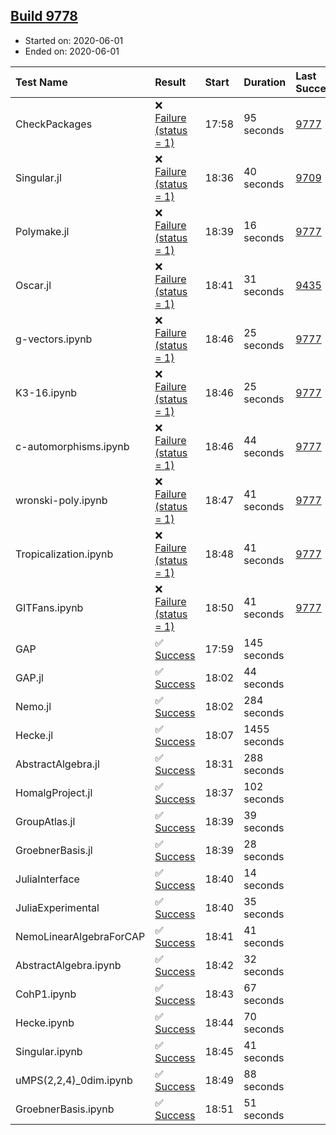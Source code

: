 ## [Build 9778](https://oscarci.mathematik.uni-kl.de/job/oscar/9778/)

* Started on: 2020-06-01
* Ended on: 2020-06-01

| Test Name    | Result | Start | Duration | Last Success | First Failure |
|:-------------|:-------|:------|:---------|:-------------|:--------------|
| CheckPackages | ❌ [Failure (status = 1)](https://oscarci.mathematik.uni-kl.de/job/oscar/9778/artifact/logs/build-9778/CheckPackages.log) | 17:58 | 95 seconds | [9777](https://oscarci.mathematik.uni-kl.de/job/oscar/9777/) | [9778](https://oscarci.mathematik.uni-kl.de/job/oscar/9778/) |
| Singular.jl | ❌ [Failure (status = 1)](https://oscarci.mathematik.uni-kl.de/job/oscar/9778/artifact/logs/build-9778/Singular.jl.log) | 18:36 | 40 seconds | [9709](https://oscarci.mathematik.uni-kl.de/job/oscar/9709/) | [9710](https://oscarci.mathematik.uni-kl.de/job/oscar/9710/) |
| Polymake.jl | ❌ [Failure (status = 1)](https://oscarci.mathematik.uni-kl.de/job/oscar/9778/artifact/logs/build-9778/Polymake.jl.log) | 18:39 | 16 seconds | [9777](https://oscarci.mathematik.uni-kl.de/job/oscar/9777/) | [9778](https://oscarci.mathematik.uni-kl.de/job/oscar/9778/) |
| Oscar.jl | ❌ [Failure (status = 1)](https://oscarci.mathematik.uni-kl.de/job/oscar/9778/artifact/logs/build-9778/Oscar.jl.log) | 18:41 | 31 seconds | [9435](https://oscarci.mathematik.uni-kl.de/job/oscar/9435/) | [9436](https://oscarci.mathematik.uni-kl.de/job/oscar/9436/) |
| g-vectors.ipynb | ❌ [Failure (status = 1)](https://oscarci.mathematik.uni-kl.de/job/oscar/9778/artifact/logs/build-9778/g-vectors.ipynb.log) | 18:46 | 25 seconds | [9777](https://oscarci.mathematik.uni-kl.de/job/oscar/9777/) | [9778](https://oscarci.mathematik.uni-kl.de/job/oscar/9778/) |
| K3-16.ipynb | ❌ [Failure (status = 1)](https://oscarci.mathematik.uni-kl.de/job/oscar/9778/artifact/logs/build-9778/K3-16.ipynb.log) | 18:46 | 25 seconds | [9777](https://oscarci.mathematik.uni-kl.de/job/oscar/9777/) | [9778](https://oscarci.mathematik.uni-kl.de/job/oscar/9778/) |
| c-automorphisms.ipynb | ❌ [Failure (status = 1)](https://oscarci.mathematik.uni-kl.de/job/oscar/9778/artifact/logs/build-9778/c-automorphisms.ipynb.log) | 18:46 | 44 seconds | [9777](https://oscarci.mathematik.uni-kl.de/job/oscar/9777/) | [9778](https://oscarci.mathematik.uni-kl.de/job/oscar/9778/) |
| wronski-poly.ipynb | ❌ [Failure (status = 1)](https://oscarci.mathematik.uni-kl.de/job/oscar/9778/artifact/logs/build-9778/wronski-poly.ipynb.log) | 18:47 | 41 seconds | [9777](https://oscarci.mathematik.uni-kl.de/job/oscar/9777/) | [9778](https://oscarci.mathematik.uni-kl.de/job/oscar/9778/) |
| Tropicalization.ipynb | ❌ [Failure (status = 1)](https://oscarci.mathematik.uni-kl.de/job/oscar/9778/artifact/logs/build-9778/Tropicalization.ipynb.log) | 18:48 | 41 seconds | [9777](https://oscarci.mathematik.uni-kl.de/job/oscar/9777/) | [9778](https://oscarci.mathematik.uni-kl.de/job/oscar/9778/) |
| GITFans.ipynb | ❌ [Failure (status = 1)](https://oscarci.mathematik.uni-kl.de/job/oscar/9778/artifact/logs/build-9778/GITFans.ipynb.log) | 18:50 | 41 seconds | [9777](https://oscarci.mathematik.uni-kl.de/job/oscar/9777/) | [9778](https://oscarci.mathematik.uni-kl.de/job/oscar/9778/) |
| GAP | ✅ [Success](https://oscarci.mathematik.uni-kl.de/job/oscar/9778/artifact/logs/build-9778/GAP.log) | 17:59 | 145 seconds |  |  |
| GAP.jl | ✅ [Success](https://oscarci.mathematik.uni-kl.de/job/oscar/9778/artifact/logs/build-9778/GAP.jl.log) | 18:02 | 44 seconds |  |  |
| Nemo.jl | ✅ [Success](https://oscarci.mathematik.uni-kl.de/job/oscar/9778/artifact/logs/build-9778/Nemo.jl.log) | 18:02 | 284 seconds |  |  |
| Hecke.jl | ✅ [Success](https://oscarci.mathematik.uni-kl.de/job/oscar/9778/artifact/logs/build-9778/Hecke.jl.log) | 18:07 | 1455 seconds |  |  |
| AbstractAlgebra.jl | ✅ [Success](https://oscarci.mathematik.uni-kl.de/job/oscar/9778/artifact/logs/build-9778/AbstractAlgebra.jl.log) | 18:31 | 288 seconds |  |  |
| HomalgProject.jl | ✅ [Success](https://oscarci.mathematik.uni-kl.de/job/oscar/9778/artifact/logs/build-9778/HomalgProject.jl.log) | 18:37 | 102 seconds |  |  |
| GroupAtlas.jl | ✅ [Success](https://oscarci.mathematik.uni-kl.de/job/oscar/9778/artifact/logs/build-9778/GroupAtlas.jl.log) | 18:39 | 39 seconds |  |  |
| GroebnerBasis.jl | ✅ [Success](https://oscarci.mathematik.uni-kl.de/job/oscar/9778/artifact/logs/build-9778/GroebnerBasis.jl.log) | 18:39 | 28 seconds |  |  |
| JuliaInterface | ✅ [Success](https://oscarci.mathematik.uni-kl.de/job/oscar/9778/artifact/logs/build-9778/JuliaInterface.log) | 18:40 | 14 seconds |  |  |
| JuliaExperimental | ✅ [Success](https://oscarci.mathematik.uni-kl.de/job/oscar/9778/artifact/logs/build-9778/JuliaExperimental.log) | 18:40 | 35 seconds |  |  |
| NemoLinearAlgebraForCAP | ✅ [Success](https://oscarci.mathematik.uni-kl.de/job/oscar/9778/artifact/logs/build-9778/NemoLinearAlgebraForCAP.log) | 18:41 | 41 seconds |  |  |
| AbstractAlgebra.ipynb | ✅ [Success](https://oscarci.mathematik.uni-kl.de/job/oscar/9778/artifact/logs/build-9778/AbstractAlgebra.ipynb.log) | 18:42 | 32 seconds |  |  |
| CohP1.ipynb | ✅ [Success](https://oscarci.mathematik.uni-kl.de/job/oscar/9778/artifact/logs/build-9778/CohP1.ipynb.log) | 18:43 | 67 seconds |  |  |
| Hecke.ipynb | ✅ [Success](https://oscarci.mathematik.uni-kl.de/job/oscar/9778/artifact/logs/build-9778/Hecke.ipynb.log) | 18:44 | 70 seconds |  |  |
| Singular.ipynb | ✅ [Success](https://oscarci.mathematik.uni-kl.de/job/oscar/9778/artifact/logs/build-9778/Singular.ipynb.log) | 18:45 | 41 seconds |  |  |
| uMPS(2,2,4)_0dim.ipynb | ✅ [Success](https://oscarci.mathematik.uni-kl.de/job/oscar/9778/artifact/logs/build-9778/uMPS-2-2-4-_0dim.ipynb.log) | 18:49 | 88 seconds |  |  |
| GroebnerBasis.ipynb | ✅ [Success](https://oscarci.mathematik.uni-kl.de/job/oscar/9778/artifact/logs/build-9778/GroebnerBasis.ipynb.log) | 18:51 | 51 seconds |  |  |
